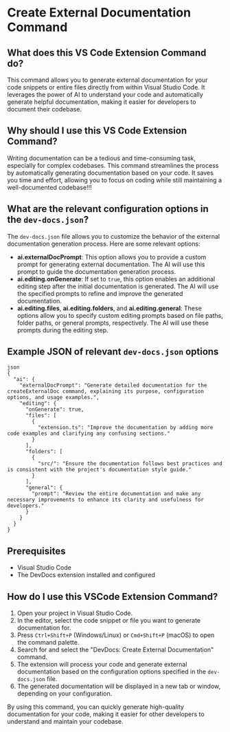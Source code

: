 
# Create External Documentation Command

## What does this VS Code Extension Command do?

This command allows you to generate external documentation for your code snippets or entire files directly from within Visual Studio Code. It leverages the power of AI to understand your code and automatically generate helpful documentation, making it easier for developers to document their codebase.

## Why should I use this VS Code Extension Command?

Writing documentation can be a tedious and time-consuming task, especially for complex codebases. This command streamlines the process by automatically generating documentation based on your code. It saves you time and effort, allowing you to focus on coding while still maintaining a well-documented codebase!!!

## What are the relevant configuration options in the `dev-docs.json`?

The `dev-docs.json` file allows you to customize the behavior of the external documentation generation process. Here are some relevant options:

- **ai.externalDocPrompt**: This option allows you to provide a custom prompt for generating external documentation. The AI will use this prompt to guide the documentation generation process.
- **ai.editing.onGenerate**: If set to `true`, this option enables an additional editing step after the initial documentation is generated. The AI will use the specified prompts to refine and improve the generated documentation.
- **ai.editing.files**, **ai.editing.folders**, and **ai.editing.general**: These options allow you to specify custom editing prompts based on file paths, folder paths, or general prompts, respectively. The AI will use these prompts during the editing step.

## Example JSON of relevant `dev-docs.json` options

```
json
{
  "ai": {
    "externalDocPrompt": "Generate detailed documentation for the createExternalDoc command, explaining its purpose, configuration options, and usage examples.",
    "editing": {
      "onGenerate": true,
      "files": [
        {
          "extension.ts": "Improve the documentation by adding more code examples and clarifying any confusing sections."
        }
      ],
      "folders": [
        {
          "src/": "Ensure the documentation follows best practices and is consistent with the project's documentation style guide."
        }
      ],
      "general": {
        "prompt": "Review the entire documentation and make any necessary improvements to enhance its clarity and usefulness for developers."
      }
    }
  }
}

```

## Prerequisites

- Visual Studio Code
- The DevDocs extension installed and configured

## How do I use this VSCode Extension Command?

1. Open your project in Visual Studio Code.
2. In the editor, select the code snippet or file you want to generate documentation for.
3. Press `Ctrl+Shift+P` (Windows/Linux) or `Cmd+Shift+P` (macOS) to open the command palette.
4. Search for and select the "DevDocs: Create External Documentation" command.
5. The extension will process your code and generate external documentation based on the configuration options specified in the `dev-docs.json` file.
6. The generated documentation will be displayed in a new tab or window, depending on your configuration.

By using this command, you can quickly generate high-quality documentation for your code, making it easier for other developers to understand and maintain your codebase.


